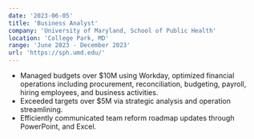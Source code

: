 ```yaml
---
date: '2023-06-05'
title: 'Business Analyst'
company: 'University of Maryland, School of Public Health'
location: 'College Park, MD'
range: 'June 2023 - December 2023'
url: 'https://sph.umd.edu/'
---
```



- Managed budgets over $10M using Workday, optimized financial operations including procurement, reconciliation, budgeting, payroll, hiring employees, and business activities.
- Exceeded targets over $5M via strategic analysis and operation streamlining. 
- Efficiently communicated team reform roadmap updates through PowerPoint, and Excel. 








